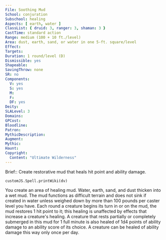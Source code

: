 ```yaml
---
File: Soothing Mud
School: conjuration
Subschool: healing
Aspects: [ earth, water ]
ClassList: { druid: 3, ranger: 3, shaman: 3 }
CastTime: standard action
Range: medium (100 + 10 ft./level)
Area: dust, earth, sand, or water in one 5-ft. square/level
Effect: 
Targets: 
Duration: 1 round/level (D)
Dismissible: yes
Shapeable: 
SavingThrow: none
SR: no
Components:
  V: yes
  S: yes
  M: 
  F: 
  DF: yes
Deity: 
SLALevel: 3
Domains: 
GPCost: 
Bloodline: 
Patron: 
MythicDescription: 
Augment: 
Mythic: 
Haunt: 
Copyright:
  Content: "Ultimate Wilderness"
---
```

Brief:: Create restorative mud that heals hit point and ability damage.

```dataviewjs
customJS.Spell.printWiki(dv)
```

You create an area of healing mud. Water, earth, sand, and dust thicken into a wet mud. The mud functions as difficult terrain and does not sink if created in water unless weighed down by more than 100 pounds per caster level you have. Each round a creature begins its turn in or on the mud, the mud restores 1 hit point to it; this healing is unaffected by effects that increase a creature's healing. A creature that rests partially or completely submerged in this mud for 1 full minute is also healed of 1d4 points of ability damage to an ability score of its choice. A creature can be healed of ability damage this way only once per day.
